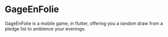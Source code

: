 # GageEnFolie
GageEnFolie is a mobile game, in flutter, offering you a random draw from a pledge list to ambience your evenings.

